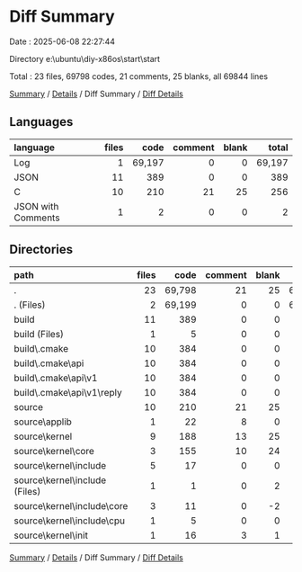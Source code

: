 # Diff Summary

Date : 2025-06-08 22:27:44

Directory e:\\ubuntu\\diy-x86os\\start\\start

Total : 23 files,  69798 codes, 21 comments, 25 blanks, all 69844 lines

[Summary](results.md) / [Details](details.md) / Diff Summary / [Diff Details](diff-details.md)

## Languages
| language | files | code | comment | blank | total |
| :--- | ---: | ---: | ---: | ---: | ---: |
| Log | 1 | 69,197 | 0 | 0 | 69,197 |
| JSON | 11 | 389 | 0 | 0 | 389 |
| C | 10 | 210 | 21 | 25 | 256 |
| JSON with Comments | 1 | 2 | 0 | 0 | 2 |

## Directories
| path | files | code | comment | blank | total |
| :--- | ---: | ---: | ---: | ---: | ---: |
| . | 23 | 69,798 | 21 | 25 | 69,844 |
| . (Files) | 2 | 69,199 | 0 | 0 | 69,199 |
| build | 11 | 389 | 0 | 0 | 389 |
| build (Files) | 1 | 5 | 0 | 0 | 5 |
| build\\.cmake | 10 | 384 | 0 | 0 | 384 |
| build\\.cmake\\api | 10 | 384 | 0 | 0 | 384 |
| build\\.cmake\\api\\v1 | 10 | 384 | 0 | 0 | 384 |
| build\\.cmake\\api\\v1\\reply | 10 | 384 | 0 | 0 | 384 |
| source | 10 | 210 | 21 | 25 | 256 |
| source\\applib | 1 | 22 | 8 | 0 | 30 |
| source\\kernel | 9 | 188 | 13 | 25 | 226 |
| source\\kernel\\core | 3 | 155 | 10 | 24 | 189 |
| source\\kernel\\include | 5 | 17 | 0 | 0 | 17 |
| source\\kernel\\include (Files) | 1 | 1 | 0 | 2 | 3 |
| source\\kernel\\include\\core | 3 | 11 | 0 | -2 | 9 |
| source\\kernel\\include\\cpu | 1 | 5 | 0 | 0 | 5 |
| source\\kernel\\init | 1 | 16 | 3 | 1 | 20 |

[Summary](results.md) / [Details](details.md) / Diff Summary / [Diff Details](diff-details.md)